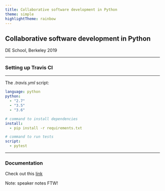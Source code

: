 ```yaml
---
title: Collaborative software development in Python
theme: simple
highlightTheme: rainbow
---
```


## Collaborative software development in Python

DE School, Berkeley 2019

---

### Setting up Travis CI

---

The *.travis.yml* script:

```yaml
language: python
python:
  - "2.7"
  - "3.5"
  - "3.6"

# command to install dependencies
install:
  - pip install -r requirements.txt

# command to run tests
script:
  - pytest
```

---

### Documentation

Check out this [link](https://numpydoc.readthedocs.io/en/latest/format.html)


Note: speaker notes FTW!
